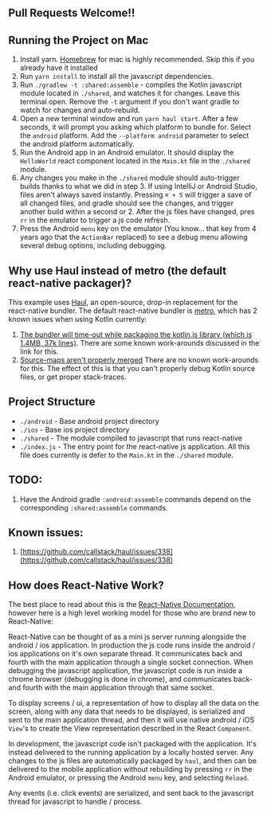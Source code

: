 ## Pull Requests Welcome!!

## Running the Project on Mac
1. Install yarn. [Homebrew](https://brew.sh/) for mac is highly recommended. Skip this if you already have it installed
2. Run `yarn install` to install all the javascript dependencies.
3. Run `./gradlew -t :shared:assemble` - compiles the Kotlin javascript module located in `./shared`, and watches it for changes. Leave this terminal open. Remove the `-t` argument if you don't want gradle to watch for changes and auto-rebuild.
4. Open a new terminal window and run `yarn haul start`. After a few seconds, it will prompt you asking which platform to bundle for. Select the `android` platform. Add the `--platform android` parameter to select the android platform automatically.
5. Run the Android app in an Android emulator. It should display the `HelloWorld` react component located in the `Main.kt` file in the `./shared` module.
6. Any changes you make in the `./shared` module should auto-trigger builds thanks to what we did in step 3. If using IntelliJ or Android Studio, files aren't always saved instantly. Pressing `⌘ + S` will trigger a save of all changed files, and gradle should see the changes, and trigger another build within a second or 2. After the js files have changed, pres `rr` in the emulator to trigger a js code refresh.
7. Press the Android `menu` key on the emulator (You know... that key from 4 years ago that the `ActionBar` replaced) to see a debug menu allowing several debug options, including debugging.


## Why use Haul instead of metro (the default react-native packager)?
This example uses [Haul](https://github.com/callstack/haul), an open-source, drop-in replacement for the react-native bundler. The default react-native bundler is [metro](https://github.com/facebook/metro), which has 2 known issues when using Kotlin currently:
1. [The bundler will time-out while packaging the kotlin.js library (which is 1.4MB, 37k lines)](https://github.com/facebook/metro/issues/123). There are some known work-arounds discussed in the link for this.
2. [Source-maps aren't properly merged](https://github.com/facebook/metro/issues/104) There are no known work-arounds for this. The effect of this is that you can't properly debug Kotlin source files, or get proper stack-traces. 


## Project Structure
* `./android` - Base android project directory
* `./ios` - Base ios project directory
* `./shared` - The module compiled to javascript that runs react-native
* `./index.js` - The entry point for the react-native js application. All this file does currently is defer to the `Main.kt` in the `./shared` module.


## TODO:
1. Have the Android gradle `:android:assemble` commands depend on the corresponding `:shared:assemble` commands.


## Known issues:
1. [https://github.com/callstack/haul/issues/338](https://github.com/callstack/haul/issues/338)

## How does React-Native Work?
The best place to read about this is the [React-Native Documentation](https://facebook.github.io/react-native/docs/getting-started.html), however here is a high level working model for those who are brand new to React-Native:

React-Native can be thought of as a mini js server running alongside the android / ios application. In production the js code runs inside the android / ios applications on it's own separate thread. It communicates back and fourth with the main application through a single socket connection. When debugging the javascript application, the javascript code is run inside a chrome browser (debugging is done in chrome), and communicates back-and fourth with the main application through that same socket.

To display screens / ui, a representation of how to display all the data on the screen, along with any data that needs to be displayed, is serialized and sent to the main application thread, and then it will use native android / iOS `View`'s to create the View representation described in the React `Component`.

In development, the javascript code isn't packaged with the application. It's instead delivered to the running application by a locally hosted server. Any changes to the js files are automatically packaged by `haul`, and then can be delivered to the mobile application without rebuilding by pressing `rr` in the Android emulator, or pressing the Android `menu` key, and selecting `Reload`.

Any events (i.e. click events) are serialized, and sent back to the javascript thread for javascript to handle / process.
